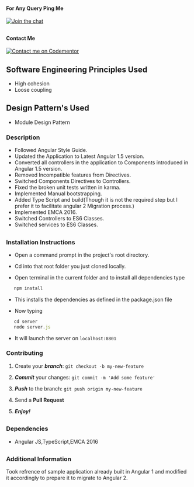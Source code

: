 #### For Any Query Ping Me

[![Join the chat](https://img.shields.io/badge/gitter-join%20chat%20%E2%86%92-brightgreen.svg)](https://gitter.im/divyanshu001)

##

#### Contact Me

[![Contact me on Codementor](https://cdn.codementor.io/badges/contact_me_github.svg)](https://www.codementor.io/divyanshurawat?utm_source=github&utm_medium=button&utm_term=divyanshurawat&utm_campaign=github)

##


## Software Engineering Principles Used
* High cohesion
* Loose coupling

## Design Pattern's Used
* Module Design Pattern


### Description 

* Followed Angular Style Guide.
* Updated the Application  to Latest Angular 1.5 version.
* Converted all controllers in the application to Components introduced in Angular 1.5 version.
* Removed Incompatible features from Directives.
* Switched Components Directives to Controllers.
* Fixed the broken unit tests written in karma.
* Implemented Manual bootstrapping.
* Added Type Script and build(Though it is not the required step but I prefer it to facilitate angular 2 Migration process.)
* Implemented EMCA 2016.
* Switched Controllers to ES6 Classes.
* Switched services to ES6 Classes.



##

### Installation Instructions

* Open a command prompt in the project's root directory.

* Cd into that root folder you just cloned locally.

* Open terminal in the current folder and to install all dependencies type 

```javascript
   npm install 
```

* This installs the dependencies as defined in the package.json file

* Now typing 

```javascript
   cd server
   node server.js
```

* It will launch the server on `localhost:8801`

### Contributing

1. Create your **_branch_**: `git checkout -b my-new-feature`

2. **_Commit_** your changes: `git commit -m 'Add some feature'`

3. **_Push_** to the branch: `git push origin my-new-feature`

4. Send a **Pull Request**

5. **_Enjoy!_**

##

### Dependencies

* Angular JS,TypeScript,EMCA 2016

##

### Additional Information

Took refrence  of sample application already built in Angular 1 and modified it accordingly to prepare it to migrate to Angular 2.
